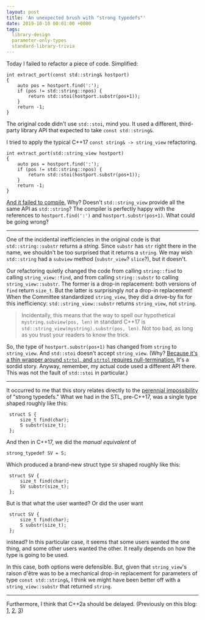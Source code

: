 ```yaml
---
layout: post
title: 'An unexpected brush with "strong typedefs"'
date: 2019-10-10 00:01:00 +0000
tags:
  library-design
  parameter-only-types
  standard-library-trivia
---
```


Today I failed to refactor a piece of code. Simplified:

    int extract_port(const std::string& hostport)
    {
        auto pos = hostport.find(':');
        if (pos != std::string::npos) {
            return std::stoi(hostport.substr(pos+1));
        }
        return -1;
    }

The original code didn't use `std::stoi`, mind you.
It used a different, third-party library API that expected
to take `const std::string&`.

I tried to apply the typical C++17 `const string& -> string_view` refactoring.

    int extract_port(std::string_view hostport)
    {
        auto pos = hostport.find(':');
        if (pos != std::string::npos) {
            return std::stoi(hostport.substr(pos+1));
        }
        return -1;
    }

[And it failed to compile.](https://godbolt.org/z/kIa3d8)
Why? Doesn't `std::string_view` provide all the same API as `std::string`?
The compiler is perfectly happy with the references to `hostport.find(':')`
and `hostport.substr(pos+1)`. What could be going wrong?

----

One of the incidental inefficiencies in the original code is that
 `std::string::substr` returns a _string_.
Since `substr` has `str` right there in the name, we shouldn't be too surprised
that it returns a `string`. We may wish `std::string` had a `subview` method
(`substr_view`? `slice`?), but it doesn't.

Our refactoring quietly changed the code from calling `string::find` to
calling `string_view::find`, and from calling `string::substr` to
calling `string_view::substr`. The former is a drop-in replacement: both
versions of `find` return `size_t`. But the latter is surprisingly _not_
a drop-in replacement! When the Committee standardized `string_view`, they
did a drive-by fix for this inefficiency: `std::string_view::substr` returns
`string_view`, not `string`.

> Incidentally, this means that the way to spell our hypothetical `mystring.subview(pos, len)`
> in standard C++17 is `std::string_view(mystring).substr(pos, len)`. Not too bad,
> as long as you trust your readers to know the trick.

So, the type of `hostport.substr(pos+1)` has changed from `string` to `string_view`.
And `std::stoi` doesn't accept `string_view`. (Why?
[Because it's a thin wrapper around `strtol`, and `strtol` requires null-termination.](/blog/2018/06/12/perennial-impossibilities/#string_view-versions-of-many-utility-functions)
It's a sordid story. Anyway, remember, my actual code used a different API there.
This was not the fault of `std::stoi` in particular.)

----

It occurred to me that this story relates directly to the
[perennial impossibility](/blog/2018/06/12/perennial-impossibilities/#strong-typedefs)
of "strong typedefs." What we had in the STL, pre-C++17, was a single type shaped roughly
like this:

     struct S {
         size_t find(char);
         S substr(size_t);
     };

And then in C++17, we did the _manual equivalent_ of

    strong_typedef SV = S;

Which produced a brand-new struct type `SV` shaped roughly like this:

     struct SV {
         size_t find(char);
         SV substr(size_t);
     };

But is that what the user wanted? Or did the user want

     struct SV {
         size_t find(char);
         S substr(size_t);
     };

instead? In this particular case, it seems that some users wanted
the one thing, and some other users wanted the other. It really depends
on how the type is going to be used.

In this case, both options were defensible. But,
given that `string_view`'s raison d'être was to be a mechanical
drop-in replacement for parameters of type `const std::string&`,
I think we might have been better off with a
`string_view::substr` that returned `string`.

----

Furthermore, I think that C++2a should be delayed.
(Previously on this blog: [1](/blog/2019/07/10/ways-to-get-dangling-references-with-coroutines/#under-construction),
[2](/blog/2019/07/04/strong-structural-equality-is-broken/#the-release-of-c2a-should-be-delayed-past-2020),
[3](/blog/2019/06/26/pro-p1485/#the-release-of-c2a-should-be-delayed-past-2020))
